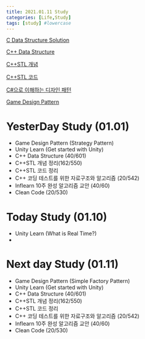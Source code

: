 ```yaml
---
title: 2021.01.11 Study
categories: [Life,Study]
tags: [study] #lowercase    
---
```



[C Data Structure Solution](https://calm-price-43a.notion.site/C-c4cb80a108c94bef8b202c0c7624ebfc) 

[C++ Data Structure](https://calm-price-43a.notion.site/C-47080a1873b54a3a8b6d89925d84e024)

[C++STL 개념](https://calm-price-43a.notion.site/C-STL-ab095ae38f8e4fcbad549aec64bb9ba6) 

[C++STL 코드](https://calm-price-43a.notion.site/C-STL-f016394a615d4abab4894264627aeb5c) 

[C#으로 이해하는 디자인 패턴](https://calm-price-43a.notion.site/C-fe83d437eee04341b345f9908fb66a23) 

[Game Design Pattern](https://github.com/Milk377/GameDesignPattern)





# YesterDay Study (01.01)
-  Game Design Pattern (Strategy Pattern)
-  Unity Learn (Get started with Unity)
-  C++ Data Structure (40/601) 
-  C++STL 개념 정리(162/550) 
-  C++STL 코드 정리
-  C++ 코딩 테스트를 위한 자료구조와 알고리즘 (20/542) 
-  Inflearn 10주 완성 알고리즘 교안 (40/60) 
-  Clean Code (20/530) 

# Today Study (01.10)
-  Unity Learn (What is Real Time?)
-  

# Next day Study (01.11)
-  Game Design Pattern (Simple Factory Pattern)
-  Unity Learn (Get started with Unity)
-  C++ Data Structure (40/601) 
-  C++STL 개념 정리(162/550) 
-  C++STL 코드 정리
-  C++ 코딩 테스트를 위한 자료구조와 알고리즘 (20/542) 
-  Inflearn 10주 완성 알고리즘 교안 (40/60) 
-  Clean Code (20/530) 


